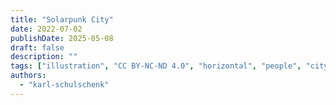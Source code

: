 ```yaml
---
title: "Solarpunk City"
date: 2022-07-02
publishDate: 2025-05-08
draft: false
description: ""
tags: ["illustration", "CC BY-NC-ND 4.0", "horizontal", "people", "city", "wind turbine", "solar", "transport", "farming"]
authors:
  - "karl-schulschenk"
---
```

